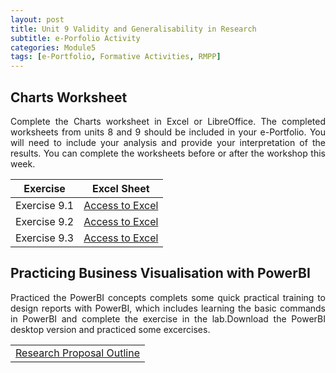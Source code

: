 ```yaml
---
layout: post
title: Unit 9 Validity and Generalisability in Research
subtitle: e-Porfolio Activity
categories: Module5
tags: [e-Portfolio, Formative Activities, RMPP]
---
```

<html lang="en">
<head>
  <meta charset="UTF-8">

</head>
<body>

<h2>Charts Worksheet</h2>

<p style="text-align: justify;">
  Complete the Charts worksheet in Excel or LibreOffice. The completed worksheets from units 8 and 9 should be included in your e-Portfolio. You will need to include your analysis and provide your interpretation of the results. You can complete the worksheets before or after the workshop this week.
</p>

<table>
  <thead>
    <tr>
      <th>Exercise</th>
      <th>Excel Sheet</th>
    </tr>
  </thead>
  <tbody>
    <tr>
      <td>Exercise 9.1</td>
      <td><a href="../../../../artefacts/RMPP_Unit9_Exe 9.1D.xlsx" target="_blank" class="button large">Access to Excel</a></td>
    </tr>
    <tr>
      <td>Exercise 9.2</td>
      <td><a href="../../../../artefacts/RMPP_Unit9_Exe 9.2E.xlsx" target="_blank" class="button large">Access to Excel</a></td>
    </tr>
    <tr>
      <td>Exercise 9.3</td>
      <td><a href="../../../../artefacts/RMPP_Unit9_Exe 9.3B.xlsx" target="_blank" class="button large">Access to Excel</a></td>
    </tr>
  </tbody>
</table>

<h2>Practicing Business Visualisation with PowerBI</h2>

<p style="text-align: justify;"> Practiced the PowerBI concepts complets some quick practical training to design reports with PowerBI, which includes learning the basic commands in PowerBI and complete the exercise in the lab.Download the PowerBI desktop version and practiced some excercises.</p>

<table>
  <tr>
    <td><a href="../../../../artefacts/RMPP-Unit07-Initial_Post.pdf" target="_blank" class="button large">Research Proposal Outline</a></td> 
  </tr>
</table>

</body>
</html>





